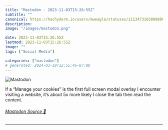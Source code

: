 ```yaml
---
title: "Mastodon - 2023-11-03T15:26:55Z"
subtitle: ""
canonical: https://hachyderm.io/users/mweagle/statuses/111347316508980825
description:
image: "/images/mastodon.png"

date: 2023-11-03T15:26:55Z
lastmod: 2023-11-03T15:26:55Z
image: ""
tags: ["Social Media"]

categories: ["mastodon"]
# generated: 2024-03-10T12:55:46-07:00
---
```

![Mastodon](/images/mastodon.png)

<p>If a “Manage your cookies” is the first full screen modal overlay I encounter visiting a website, it’s about 5x more likely I close the tab then read the content.</p>


###### [Mastodon Source 🐘](https://hachyderm.io/@mweagle/111347316508980825)

___
